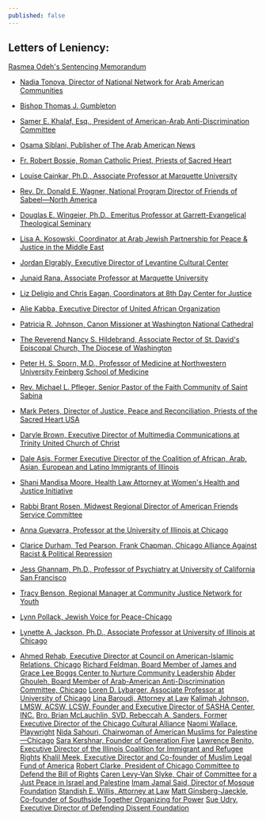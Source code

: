 ```yaml
---
published: false
---
```


## Letters of Leniency:

<a href="{{site.baseurl}}/assets/img/160-main.pdf">Rasmea Odeh's Sentencing Memorandum</a>

- <a href="{{site.baseurl}}/assets/img/160-5.pdf">Nadia Tonova, Director of National Network for Arab American Communities</a>

- <a href="{{site.baseurl}}/assets/img/160-6.pdf">Bishop Thomas J. Gumbleton</a>
- <a href="{{site.baseurl}}/assets/img/160-7.pdf">Samer E. Khalaf, Esq., President of American-Arab Anti-Discrimination Committee</a>
- <a href="{{site.baseurl}}/assets/img/160-8.pdf">Osama Siblani, Publisher of The Arab American News</a>
- <a href="{{site.baseurl}}/assets/img/160-9.pdf">Fr. Robert Bossie, Roman Catholic Priest, Priests of Sacred Heart</a>
- <a href="{{site.baseurl}}/assets/img/160-10.pdf">Louise Cainkar, Ph.D., Associate Professor at Marquette University</a>
- <a href="{{site.baseurl}}/assets/img/160-11.pdf">Rev. Dr. Donald E. Wagner, National Program Director of Friends of Sabeel—North America</a>
- <a href="{{site.baseurl}}/assets/img/160-12.pdf">Douglas E. Wingeier, Ph.D., Emeritus Professor at Garrett-Evangelical Theological Seminary</a>
- <a href="{{site.baseurl}}/assets/img/160-13.pdf">Lisa A. Kosowski, Coordinator at Arab Jewish Partnership for Peace & Justice in the Middle East</a>
- <a href="{{site.baseurl}}/assets/img/160-14.pdf">Jordan Elgrably, Executive Director of Levantine Cultural Center</a>
- <a href="{{site.baseurl}}/assets/img/160-15.pdf">Junaid Rana, Associate Professor at Marquette University</a>
- <a href="{{site.baseurl}}/assets/img/160-16.pdf">Liz Deligio and Chris Eagan, Coordinators at 8th Day Center for Justice</a>
- <a href="{{site.baseurl}}/assets/img/160-17.pdf">Alie Kabba, Executive Director of United African Organization</a>
- <a href="{{site.baseurl}}/assets/img/160-18.pdf">Patricia R. Johnson, Canon Missioner at Washington National Cathedral</a>
- <a href="{{site.baseurl}}/assets/img/160-19.pdf">The Reverend Nancy S. Hildebrand, Associate Rector of St. David's Episcopal Church, The Diocese of Washington</a>
- <a href="{{site.baseurl}}/assets/img/160-20.pdf">Peter H. S. Sporn, M.D., Professor of Medicine at Northwestern University Feinberg School of Medicine</a>
- <a href="{{site.baseurl}}/assets/img/160-21.pdf">Rev. Michael L. Pfleger, Senior Pastor of the Faith Community of Saint Sabina</a>
- <a href="{{site.baseurl}}/assets/img/160-22.pdf">Mark Peters, Director of Justice, Peace and Reconciliation, Priests of the Sacred Heart USA</a>
- <a href="{{site.baseurl}}/assets/img/160-23.pdf">Daryle Brown, Executive Director of Multimedia Communications at Trinity United Church of Christ</a>
- <a href="{{site.baseurl}}/assets/img/160-24.pdf">Dale Asis, Former Executive Director of the Coalition of African, Arab, Asian, European and Latino Immigrants of Illinois</a>
- <a href="{{site.baseurl}}/assets/img/160-25.pdf">Shani Mandisa Moore, Health Law Attorney at Women's Health and Justice Initiative</a>
- <a href="{{site.baseurl}}/assets/img/160-26.pdf">Rabbi Brant Rosen, Midwest Regional Director of American Friends Service Committee</a>
- <a href="{{site.baseurl}}/assets/img/160-27.pdf">Anna Guevarra, Professor at the University of Illinois at Chicago</a>
- <a href="{{site.baseurl}}/assets/img/160-28.pdf">Clarice Durham, Ted Pearson, Frank Chapman, Chicago Alliance Against Racist & Political Repression</a>
- <a href="{{site.baseurl}}/assets/img/160-29.pdf">Jess Ghannam, Ph.D., Professor of Psychiatry at University of California San Francisco</a>
- <a href="{{site.baseurl}}/assets/img/160-30.pdf">Tracy Benson, Regional Manager at Community Justice Network for Youth</a>
- <a href="{{site.baseurl}}/assets/img/160-31.pdf">Lynn Pollack, Jewish Voice for Peace-Chicago</a>
- <a href="{{site.baseurl}}/assets/img/160-32.pdf">Lynette A. Jackson, Ph.D., Associate Professor at University of Illinois at Chicago</a>
- <a href="{{site.baseurl}}/assets/img/160-33.pdf">Ahmed Rehab, Executive Director at Council on American-Islamic Relations, Chicago</a>
<a href="{{site.baseurl}}/assets/img/160-34.pdf">Richard Feldman, Board Member of James and Grace Lee Boggs Center to Nurture Community Leadership</a>
<a href="{{site.baseurl}}/assets/img/160-35.pdf">Abder Ghouleh, Board Member of Arab-American Anti-Discrimination Committee, Chicago</a>
<a href="{{site.baseurl}}/assets/img/160-36.pdf">Loren D. Lybarger, Associate Professor at University of Chicago</a>
<a href="{{site.baseurl}}/assets/img/160-37.pdf">Lina Baroudi, Attorney at Law</a>
<a href="{{site.baseurl}}/assets/img/160-38.pdf">Kalimah Johnson, LMSW, ACSW, LCSW, Founder and Executive Director of SASHA Center, INC.</a>
<a href="{{site.baseurl}}/assets/img/160-39.pdf">Bro. Brian McLauchlin, SVD, </a>
<a href="{{site.baseurl}}/assets/img/160-40.pdf">Rebeccah A. Sanders, Former Executive Director of the Chicago Cultural Alliance</a>
<a href="{{site.baseurl}}/assets/img/160-41.pdf">Naomi Wallace, Playwright</a>
<a href="{{site.baseurl}}/assets/img/160-42.pdf">Nida Sahouri, Chairwoman of American Muslims for Palestine—Chicago</a>
<a href="{{site.baseurl}}/assets/img/160-43.pdf">Sara Kershnar, Founder of Generation Five</a>
<a href="{{site.baseurl}}/assets/img/160-44.pdf">Lawrence Benito, Executive Director of the Illinois Coalition for Immigrant and Refugee Rights</a>
<a href="{{site.baseurl}}/assets/img/160-45.pdf">Khalil Meek, Executive Director and Co-founder of Muslim Legal Fund of America</a>
<a href="{{site.baseurl}}/assets/img/160-46.pdf">Robert Clarke, President of Chicago Committee to Defend the Bill of Rights</a>
<a href="{{site.baseurl}}/assets/img/160-47.pdf">Caren Levy-Van Slyke, Chair of Committee for a Just Peace in Israel and Palestine</a>
<a href="{{site.baseurl}}/assets/img/160-48.pdf">Imam Jamal Said, Director of Mosque Foundation</a>
<a href="{{site.baseurl}}/assets/img/160-49.pdf">Standish E. Willis, Attorney at Law</a>
<a href="{{site.baseurl}}/assets/img/160-50.pdf">Matt Ginsberg-Jaeckle, Co-founder of Southside Together Organizing for Power</a>
<a href="{{site.baseurl}}/assets/img/160-51.pdf">Sue Udry, Executive Director of Defending Dissent Foundation</a>
<a href="{{site.baseurl}}/assets/img/160-52.pdf"> </a>
<a href="{{site.baseurl}}/assets/img/160-53.pdf"> </a>
<a href="{{site.baseurl}}/assets/img/160-54.pdf"> </a>
<a href="{{site.baseurl}}/assets/img/160-55.pdf"> </a>
<a href="{{site.baseurl}}/assets/img/160-56.pdf"> </a>
<a href="{{site.baseurl}}/assets/img/160-57.pdf"> </a>
<a href="{{site.baseurl}}/assets/img/160-58.pdf"> </a>
<a href="{{site.baseurl}}/assets/img/160-59.pdf"> </a>
<a href="{{site.baseurl}}/assets/img/160-60.pdf"> </a>
<a href="{{site.baseurl}}/assets/img/160-61.pdf"> </a>
<a href="{{site.baseurl}}/assets/img/160-62.pdf"> </a>
<a href="{{site.baseurl}}/assets/img/160-63.pdf"> </a>
<a href="{{site.baseurl}}/assets/img/160-64.pdf"> </a>
<a href="{{site.baseurl}}/assets/img/160-65.pdf"> </a>
<a href="{{site.baseurl}}/assets/img/160-66.pdf"> </a>
<a href="{{site.baseurl}}/assets/img/160-67.pdf"> </a>
<a href="{{site.baseurl}}/assets/img/160-68.pdf"> </a>
<a href="{{site.baseurl}}/assets/img/160-69.pdf"> </a>
<a href="{{site.baseurl}}/assets/img/160-71.pdf"> </a>
<a href="{{site.baseurl}}/assets/img/160-72.pdf"> </a>
<a href="{{site.baseurl}}/assets/img/160-73.pdf"> </a>
<a href="{{site.baseurl}}/assets/img/160-74.pdf"> </a>
<a href="{{site.baseurl}}/assets/img/160-75.pdf"> </a>
<a href="{{site.baseurl}}/assets/img/160-76.pdf"> </a>
<a href="{{site.baseurl}}/assets/img/160-77.pdf"> </a>
<a href="{{site.baseurl}}/assets/img/160-78.pdf"> </a>
<a href="{{site.baseurl}}/assets/img/160-79.pdf"> </a>
<a href="{{site.baseurl}}/assets/img/160-80.pdf"> </a>
